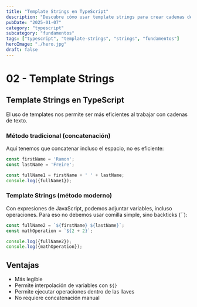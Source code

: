 ```yaml
---
title: "Template Strings en TypeScript"
description: "Descubre cómo usar template strings para crear cadenas de texto más eficientes y legibles en TypeScript."
pubDate: "2025-01-07"
category: "typescript"
subcategory: "fundamentos"
tags: ["typescript", "template-strings", "strings", "fundamentos"]
heroImage: "./hero.jpg"
draft: false
---
```


# 02 - Template Strings

## Template Strings en TypeScript

El uso de templates nos permite ser más eficientes al trabajar con cadenas de texto.

### Método tradicional (concatenación)

Aquí tenemos que concatenar incluso el espacio, no es eficiente:

```typescript
const firstName = 'Ramon';
const lastName = 'Freire';

const fullName1 = firstName + ' ' + lastName;
console.log({fullName1});
```

### Template Strings (método moderno)

Con expresiones de JavaScript, podemos adjuntar variables, incluso operaciones. Para eso no debemos usar comilla simple, sino backticks (``):

```typescript
const fullName2 = `${firstName} ${lastName}`;
const mathOperation = `${2 + 2}`;

console.log({fullName2});
console.log({mathOperation});
```

## Ventajas

- Más legible
- Permite interpolación de variables con `${}`
- Permite ejecutar operaciones dentro de las llaves
- No requiere concatenación manual
